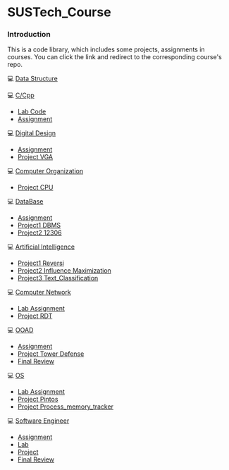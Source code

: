 # SUSTech_Course

### Introduction
This is a code library, which includes some projects, assignments in courses. You can click the link and redirect to the corresponding course's repo.

:computer: [Data Structure](https://github.com/Fu188/SUSTech_Course/tree/master/CS203_Data_Structure)

:computer: [C/Cpp](https://github.com/Fu188/SUSTech_Course/tree/master/CS205_C-CPP)
  - [Lab Code](https://github.com/Fu188/SUSTech_Course/tree/master/CS205_C-CPP/Lab%20Codes)
  - [Assignment](https://github.com/Fu188/SUSTech_Course/tree/master/CS205_C-CPP/Assignment)
  
:computer: [Digital Design](https://github.com/Fu188/SUSTech_Course/tree/master/CS207_Digital_Design)
  - [Assignment](https://github.com/Fu188/SUSTech_Course/tree/master/CS207_Digital_Design/Assignment)
  - [Project VGA](https://github.com/Fu188/SUSTech_Course/tree/master/CS207_Digital_Design/VGA%20Project)
  
:computer: [Computer Organization](https://github.com/Fu188/SUSTech_Course/tree/master/CS202_Computer_Organization)
  - [Project CPU](https://github.com/Fu188/SUSTech_Course/tree/master/CS202_Computer_Organization/CPU)

:computer: [DataBase](https://github.com/Fu188/SUSTech_Course/tree/master/CS307_DataBase)
  - [Assignment](https://github.com/Fu188/SUSTech_Course/tree/master/CS307_DataBase/Assignment)
  - [Project1 DBMS](https://github.com/Fu188/SUSTech_Course/tree/master/CS307_DataBase/Project/Project1)
  - [Project2 12306](https://github.com/Fu188/SUSTech_Course/tree/master/CS307_DataBase/Project/Project2)

:computer: [Artificial Intelligence](https://github.com/Fu188/SUSTech_Course/tree/master/CS303_AI)
  - [Project1 Reversi](https://github.com/Fu188/SUSTech_Course/tree/master/CS303_AI/Reversi)
  - [Project2 Influence Maximization](https://github.com/Fu188/SUSTech_Course/tree/master/CS303_AI/Influence%20Maximization)
  - [Project3 Text_Classification](https://github.com/Fu188/SUSTech_Course/tree/master/CS303_AI/Text%20Classification)

:computer: [Computer Network](https://github.com/Fu188/SUSTech_Course/tree/master/CS305_Computer_Network)
  - [Lab Assignment](https://github.com/Fu188/SUSTech_Course/tree/master/CS305_Computer_Network)
  - [Project RDT](https://github.com/Fu188/RDT-ReliableDataTransfer)

:computer: [OOAD](https://github.com/Fu188/SUSTech_Course/tree/master/CS309_OOAD)
  - [Assignment](https://github.com/Fu188/SUSTech_Course/tree/master/CS309_OOAD)
  - [Project Tower Defense](https://github.com/Fu188/TowerDefense)
  - [Final Review](https://github.com/Fu188/SUSTech_Course/tree/master/CS309_OOAD/Review)

:computer: [OS](https://github.com/Fu188/SUSTech_Course/tree/master/CS302_OS)
  - [Lab Assignment](https://github.com/Fu188/SUSTech_Course/tree/master/CS302_OS/Report)
  - [Project Pintos](https://github.com/Fu188/Pintos)
  - [Project Process_memory_tracker](https://github.com/Fu188/process_memory_tracker)

:computer: [Software Engineer](https://github.com/Fu188/SUSTech_Course/tree/master/CS304_Software_Engineer)
  - [Assignment](https://github.com/Fu188/SUSTech_Course/tree/master/CS304_Software_Engineer/Assignment)
  - [Lab](https://github.com/Fu188/SUSTech_Course/tree/master/CS304_Software_Engineer/Lab)
  - [Project](https://github.com/Fu188/SUSTech_Course/tree/master/CS304_Software_Engineer/Project)
  - [Final Review](https://github.com/Fu188/SUSTech_Course/blob/master/CS304_Software_Engineer/Final%20Review.md)
